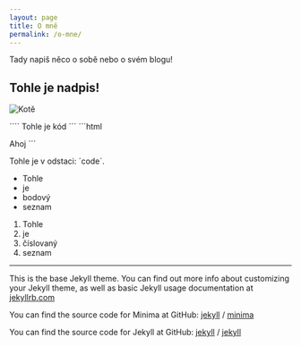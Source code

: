 ```yaml
---
layout: page
title: O mně
permalink: /o-mne/
---
```


Tady napiš něco o sobě nebo o svém blogu!

## Tohle je nadpis!

![Kotě](http://placekitten.com/g/200/300)

´´´´
Tohle je kód
´´´
´´´html
<html><head>Ahoj</head></html>
´´´

Tohle je v odstaci: ´code´.

- Tohle
- je
- bodový 
- seznam

1. Tohle
2. je 
3. číslovaný
4. seznam

---

This is the base Jekyll theme. You can find out more info about customizing your Jekyll theme, as well as basic Jekyll usage documentation at [jekyllrb.com](https://jekyllrb.com/)

You can find the source code for Minima at GitHub:
[jekyll][jekyll-organization] /
[minima](https://github.com/jekyll/minima)

You can find the source code for Jekyll at GitHub:
[jekyll][jekyll-organization] /
[jekyll](https://github.com/jekyll/jekyll)


[jekyll-organization]: https://github.com/jekyll
